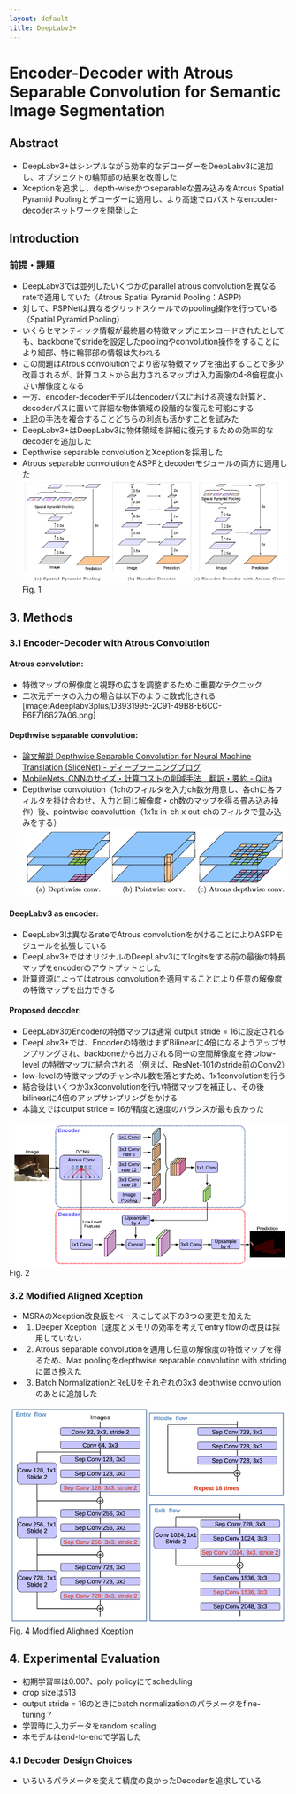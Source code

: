 ```yaml
---
layout: default
title: DeepLabv3+
---
```


# Encoder-Decoder with Atrous Separable Convolution for Semantic Image Segmentation
## Abstract
* DeepLabv3+はシンプルながら効率的なデコーダーをDeepLabv3に追加し、オブジェクトの輪郭部の結果を改善した
* Xceptionを追求し、depth-wiseかつseparableな畳み込みをAtrous Spatial Pyramid Poolingとデコーダーに適用し、より高速でロバストなencoder-decoderネットワークを開発した

## Introduction
### 前提・課題
* DeepLabv3では並列したいくつかのparallel atrous convolutionを異なるrateで適用していた（Atrous Spatial Pyramid Pooling：ASPP）
* 対して、PSPNetは異なるグリッドスケールでのpooling操作を行っている（Spatial Pyramid Pooling）
* いくらセマンティック情報が最終層の特徴マップにエンコードされたとしても、backboneでstrideを設定したpoolingやconvolution操作をすることにより細部、特に輪郭部の情報は失われる
* この問題はAtrous convolutionでより密な特徴マップを抽出することで多少改善されるが、計算コストから出力されるマップは入力画像の4-8倍程度小さい解像度となる
* 一方、encoder-decoderモデルはencoderパスにおける高速な計算と、decoderパスに置いて詳細な物体領域の段階的な復元を可能にする
* 上記の手法を複合することどちらの利点も活かすことを試みた
* DeepLabv3+はDeepLabv3に物体領域を詳細に復元するための効率的なdecoderを追加した
* Depthwise separable convolutionとXceptionを採用した
* Atrous separable convolutionをASPPとdecoderモジュールの両方に適用した
![Image](deeplabv3plus/830A0C7D-7025-480D-8D70-DB81CDC66102.png)
Fig. 1

## 3. Methods
### 3.1 Encoder-Decoder with Atrous Convolution
#### Atrous convolution:
* 特徴マップの解像度と視野の広さを調整するために重要なテクニック
* 二次元データの入力の場合は以下のように数式化される
[image:Adeeplabv3plus/D3931995-2C91-49B8-B6CC-E6E716627A06.png]

#### Depthwise separable convolution:
* [論文解説 Depthwise Separable Convolution for Neural Machine Translation (SliceNet) - ディープラーニングブログ](http://deeplearning.hatenablog.com/entry/slicenet)
* [MobileNets: CNNのサイズ・計算コストの削減手法＿翻訳・要約 - Qiita](https://qiita.com/HiromuMasuda0228/items/7dd0b764804d2aa199e4)
* Depthwise convolution（1chのフィルタを入力ch数分用意し、各chに各フィルタを掛け合わせ、入力と同じ解像度・ch数のマップを得る畳み込み操作）後、pointwise convoluttion（1x1x in-ch x out-chのフィルタで畳み込みをする）
![Image](deeplabv3plus/4A1B00DA-9253-4FB9-A28D-D94BFEB1C491.png)

#### DeepLabv3 as encoder:
* DeepLabv3は異なるrateでAtrous convolutionをかけることによりASPPモジュールを拡張している
* DeepLabv3+ではオリジナルのDeepLabv3にてlogitsをする前の最後の特長マップをencoderのアウトプットとした
* 計算資源によってはatrous convolutionを適用することにより任意の解像度の特徴マップを出力できる

#### Proposed decoder:
* DeepLabv3のEncoderの特徴マップは通常 output stride = 16に設定される
* DeepLabv3+では、Encoderの特徴はまずBilinearに4倍になるようアップサンプリングされ、backboneから出力される同一の空間解像度を持つlow-level の特徴マップに結合される（例えば、ResNet-101のstride前のConv2）
* low-levelの特徴マップのチャンネル数を落とすため、1x1convolutionを行う
* 結合後はいくつか3x3convolutionを行い特徴マップを補正し、その後bilinearに4倍のアップサンプリングをかける
* 本論文ではoutput stride = 16が精度と速度のバランスが最も良かった

![Image](deeplabv3plus/C0EA69A9-E193-4686-8273-6AEB1D967E1A.png)
Fig. 2

### 3.2 Modified Aligned Xception
* MSRAのXception改良版をベースにして以下の3つの変更を加えた
* 1. Deeper Xception（速度とメモリの効率を考えてentry flowの改良は採用していない
* 2. Atrous separable convolutionを適用し任意の解像度の特徴マップを得るため、Max poolingをdepthwise separable convolution with stridingに置き換えた
* 3. Batch NormalizationとReLUをそれぞれの3x3 depthwise convolutionのあとに追加した

![Image](deeplabv3plus/2AEACE85-5B25-4D35-A32C-99E48020244B.png)
Fig. 4 Modified Alighned Xception

## 4. Experimental Evaluation
* 初期学習率は0.007、poly policyにてscheduling
* crop sizeは513
* output stride = 16のときにbatch normalizationのパラメータをfine-tuning？
* 学習時に入力データをrandom scaling
* 本モデルはend-to-endで学習した

### 4.1 Decoder Design Choices
* いろいろパラメータを変えて精度の良かったDecoderを追求している

